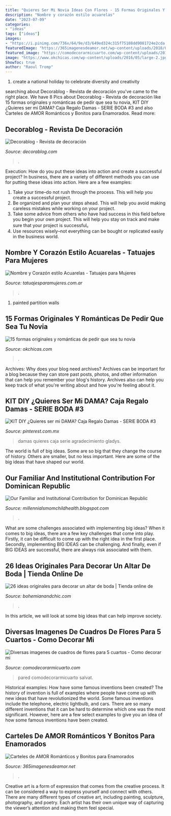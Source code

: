 ```yaml
---
title: "Quieres Ser Mi Novia Ideas Con Flores - 15 Formas Originales Y Románticas De Pedir Que Sea Tu Novia"
description: "Nombre y corazón estilo acuarelas"
date: "2023-07-09"
categories:
- "ideas"
tags: ["ideas"]
images:
- "https://i.pinimg.com/736x/64/9e/d3/649ed324c315f75108dd9081724e2cda.jpg"
featuredImage: "https://365imagenesdeamor.net/wp-content/uploads/2018/03/CartelesAmor2.jpg"
featured_image: "https://comodecorarmicuarto.com/wp-content/uploads/2019/01/imagenes-de-cuadros-de-flores-para-decoracion.jpg"
image: "https://www.okchicas.com/wp-content/uploads/2016/05/large-2.jpg"
ShowToc: true
author: "Raoul Tromp"
---
```



1. create a national holiday to celebrate diversity and creativity

	

		
searching about Decorablog - Revista de decoración you've came to the right place. We have 8 Pics about Decorablog - Revista de decoración like 15 formas originales y románticas de pedir que sea tu novia, KIT DIY ¿Quieres ser mi DAMA? Caja Regalo Damas - SERIE BODA #3 and also Carteles de AMOR Románticos y Bonitos para Enamorados. Read more:
		
    
## Decorablog - Revista De Decoración

<img loading=lazy src="https://www.decorablog.com/wp-content/2015/12/arboles-de-Navidad-con-flores-6.jpg" onerror="this.onerror=null;this.src='https://tse3.mm.bing.net/th?id=OIP.Y1K8Hx4ey-FNJJuNmsrRcwHaVc&amp;pid=15.1';" alt="Decorablog - Revista de decoración">

_Source: decorablog.com_

>. 

	

Execution: How do you put these ideas into action and create a successful project?
In business, there are a variety of different methods you can use for putting these ideas into action. Here are a few examples:
1. Take your time–do not rush through the process. This will help you create a successful project.
2. Be organized and plan your steps ahead. This will help you avoid making careless mistakes while working on your project.
3. Take some advice from others who have had success in this field before you begin your own project. This will help you stay on track and make sure that your project is successful。
4. Use resources wisely–not everything can be bought or replicated easily in the business world.

    
## Nombre Y Corazón Estilo Acuarelas - Tatuajes Para Mujeres

<img loading=lazy src="https://i0.wp.com/www.tatuajesparamujeres.com.ar/wp-content/uploads/2016/12/tatuaje-nombre-corazon-acuarelas-antebrazo.jpg?fit=505%2C480&amp;ssl=1" onerror="this.onerror=null;this.src='https://tse2.mm.bing.net/th?id=OIP.LkFpZ-utDc5Zy7amlVIaqgHaHC&amp;pid=15.1';" alt="Nombre y Corazón estilo Acuarelas - Tatuajes para Mujeres">

_Source: tatuajesparamujeres.com.ar_

>. 

	

1. painted partition walls

    
## 15 Formas Originales Y Románticas De Pedir Que Sea Tu Novia

<img loading=lazy src="https://www.okchicas.com/wp-content/uploads/2016/05/large-2.jpg" onerror="this.onerror=null;this.src='https://tse2.mm.bing.net/th?id=OIP.rcc6OH4ECOhNAkAqOq26VwHaJ4&amp;pid=15.1';" alt="15 formas originales y románticas de pedir que sea tu novia">

_Source: okchicas.com_

>. 

	

Archives: Why does your blog need archives?
Archives can be important for a blog because they can store past posts, photos, and other information that can help you remember your blog's history. Archives also can help you keep track of what you're writing about and how you're feeling about it.

    
## KIT DIY ¿Quieres Ser Mi DAMA? Caja Regalo Damas - SERIE BODA #3

<img loading=lazy src="https://i.pinimg.com/736x/64/9e/d3/649ed324c315f75108dd9081724e2cda.jpg" onerror="this.onerror=null;this.src='https://tse2.mm.bing.net/th?id=OIP.0CxZI2EBGbbBHYgJyiMQvwHaEK&amp;pid=15.1';" alt="KIT DIY ¿Quieres ser mi DAMA? Caja Regalo Damas - SERIE BODA #3">

_Source: pinterest.com.mx_

>damas quieres caja serie agradecimiento gladys. 

	

The world is full of big ideas. Some are so big that they change the course of history. Others are smaller, but no less important. Here are some of the big ideas that have shaped our world.

    
## Our Familiar And Institutional Contribution For Dominican Republic

<img loading=lazy src="https://lh6.googleusercontent.com/proxy/SQ3quld3veWwPHxqxMMJgYX80eN664n4vKHA-Qk1QDIxvpjSV9bqhZJAXowFj69dVWwxFs0yHFzzhQhBBkJZqeltIKg=w1200-h630-n-k-no-nu" onerror="this.onerror=null;this.src='https://tse3.mm.bing.net/th?id=OIP.kq4Oly0WcuFJ_6P3dGUmOAHaFj&amp;pid=15.1';" alt="Our Familiar and Institutional Contribution for Dominican Republic">

_Source: millennialsmomchildhealth.blogspot.com_

>. 

	

What are some challenges associated with implementing big ideas?
When it comes to big ideas, there are a few key challenges that come into play. Firstly, it can be difficult to come up with the right idea in the first place. Secondly, implementing BIG IDEAS can be challenging. And finally, even if BIG IDEAS are successful, there are always risk associated with them.

    
## 26 Ideas Originales Para Decorar Un Altar De Boda | Tienda Online De

<img loading=lazy src="http://www.bohemianandchic.com/sites/default/files/ideas_para_decorar_un_altar_de_boda_original_28.jpg" onerror="this.onerror=null;this.src='https://tse1.mm.bing.net/th?id=OIP.xgyc3euW96zVK3jEENXT8gHaLK&amp;pid=15.1';" alt="26 ideas originales para decorar un altar de boda | Tienda online de">

_Source: bohemianandchic.com_

>. 

	

In this article, we will look at some big ideas that can help improve society.

    
## Diversas Imagenes De Cuadros De Flores Para 5 Cuartos - Como Decorar Mi

<img loading=lazy src="https://comodecorarmicuarto.com/wp-content/uploads/2019/01/imagenes-de-cuadros-de-flores-para-decoracion.jpg" onerror="this.onerror=null;this.src='https://tse3.mm.bing.net/th?id=OIP.rwvly1uJI_1Z2S6XExLs9AHaHa&amp;pid=15.1';" alt="Diversas imagenes de cuadros de flores para 5 cuartos - Como decorar mi">

_Source: comodecorarmicuarto.com_

>pared comodecorarmicuarto salvat. 

	

Historical examples: How have some famous inventions been created?
The history of invention is full of examples where people have come up with new ideas that have revolutionized the world. Some famous inventions include the telephone, electric lightbulb, and cars. There are so many different inventions that it can be hard to determine which one was the most significant. However, here are a few select examples to give you an idea of how some famous inventions have been created.

    
## Carteles De AMOR Románticos Y Bonitos Para Enamorados

<img loading=lazy src="https://365imagenesdeamor.net/wp-content/uploads/2018/03/CartelesAmor2.jpg" onerror="this.onerror=null;this.src='https://tse3.mm.bing.net/th?id=OIP.hSMtpKEW7bXhG9Qco6l92QHaHa&amp;pid=15.1';" alt="Carteles de AMOR Románticos y Bonitos para Enamorados">

_Source: 365imagenesdeamor.net_

>. 

	

Creative art is a form of expression that comes from the creative process. It can be considered a way to express yourself and connect with others. There are many different types of creative art, including painting, sculpture, photography, and poetry. Each artist has their own unique way of capturing the viewer’s attention and making them feel special.

